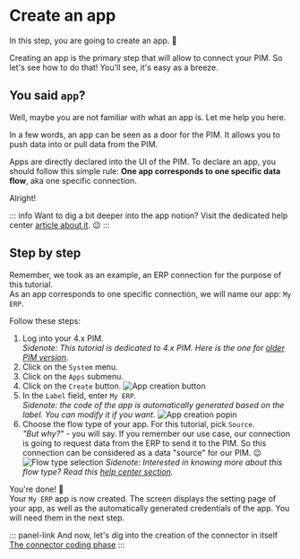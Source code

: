 # Create an app

In this step, you are going to create an app. :rocket:

Creating an app is the primary step that will allow to connect your PIM. So let's see how to do that! You'll see, it's easy as a breeze.

## You said `app`?

Well, maybe you are not familiar with what an app is. Let me help you here.

In a few words, an app can be seen as a door for the PIM. It allows you to push data into or pull data from the PIM. 

Apps are directly declared into the UI of the PIM. To declare an app, you should follow this simple rule: **One app corresponds to one specific data flow**, aka one specific connection.

Alright!

::: info
Want to dig a bit deeper into the app notion? Visit the dedicated help center [article about it](https://help.akeneo.com/articles/what-is-an-app.html). :wink:
:::

## Step by step

Remember, we took as an example, an ERP connection for the purpose of this tutorial.  
As an app corresponds to one specific connection, we will name our app: `My ERP`.

Follow these steps:
1. Log into your 4.x PIM.  
_Sidenote: This tutorial is dedicated to 4.x PIM. Here is the one for [older PIM version](/getting-started/create-a-connector-old)._
1. Click on the `System` menu.
1. Click on the `Apps` submenu.
1. Click on the `Create` button.
![App creation button]()
1. In the `Label` field, enter `My ERP`.  
_Sidenote: the code of the app is automatically generated based on the label. You can modify it if you want._
![App creation popin](/img/getting-started/app-creation-popin-my-erp.png)
1. Choose the flow type of your app. For this tutorial, pick `Source`.  
_"But why?"_ - you will say. If you remember our use case, our connection is going to request data from the ERP to send it to the PIM. So this connection can be considered as a data "source" for our PIM. :wink:  
![Flow type selection](/img/getting-started/source-flow-type-selection.png)
_Sidenote: Interested in knowing more about this flow type? Read this [help center section](https://help.akeneo.com/articles/manage-your-apps.html#choose-your-flow-type)._

You're done! :tada:  
Your `My ERP` app is now created. The screen displays the setting page of your app, as well as the automatically generated credentials of the app. You will need them in the next step.

::: panel-link And now, let's dig into the creation of the connector in itself [The connector coding phase](/getting-started/connect-the-pim-4x/step-2.html)
:::
